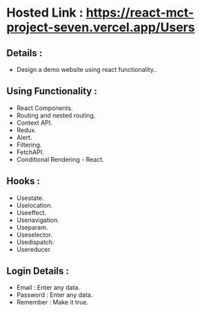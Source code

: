 # Hosted Link : https://react-mct-project-seven.vercel.app/Users

## Details :
   - Design a demo website using react functionality..

## Using Functionality :
  - React Components.
  - Routing and nested routing.
  - Context API.
  - Redux.
  - Alert.
  - Filtering.
  - FetchAPI.
  - Conditional Rendering - React.
  
## Hooks :
  - Usestate.
  - Uselocation.
  - Useeffect.
  - Usenavigation.
  - Useparam.
  - Useselector.
  - Usedispatch.
  - Usereducer.
  
## Login Details :
   - Email : Enter any data.
   - Password : Enter any data.
   - Remember : Make it true.
